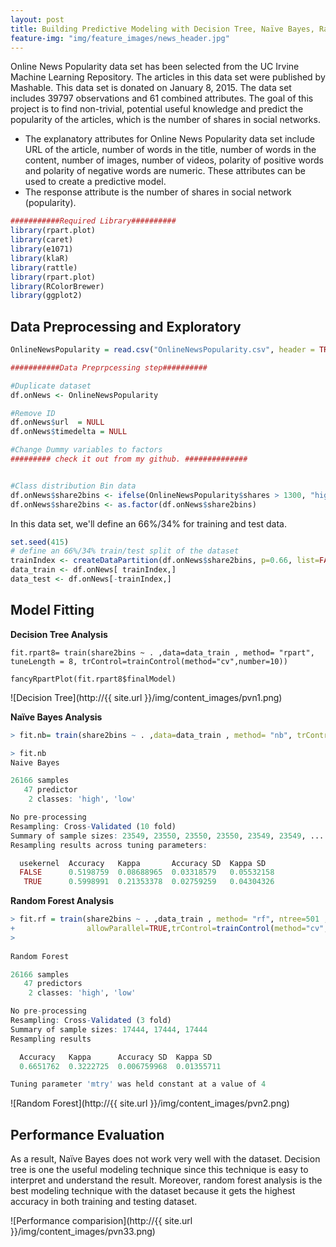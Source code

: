 ```yaml
---
layout: post
title: Building Predictive Modeling with Decision Tree, Naïve Bayes, Random forest in R.
feature-img: "img/feature_images/news_header.jpg"
---
```


Online News Popularity data set has been selected from the UC Irvine Machine Learning Repository. The articles in this data set were published by Mashable. This data set is donated on January 8, 2015. The data set includes 39797 observations and 61 combined attributes. The goal of this project is to find non-trivial, potential useful knowledge and predict the popularity of the articles, which is the number of shares in social networks.


* The explanatory attributes for Online News Popularity data set include URL of the article, number of words in the title, number of words in the content, number of images, number of videos, polarity of positive words and polarity of negative words are numeric. These attributes can be used to create a predictive model.
* The response attribute is the number of shares in social network (popularity).

<script src="https://gist.github.com/Lanbig/9c365cbd372c0d7aed81011338893e91.js"></script>

```R
###########Required Library##########
library(rpart.plot)
library(caret)
library(e1071)
library(klaR)
library(rattle)
library(rpart.plot)
library(RColorBrewer)
library(ggplot2)
```

## Data Preprocessing and Exploratory



```R
OnlineNewsPopularity = read.csv("OnlineNewsPopularity.csv", header = TRUE)

###########Data Preprpcessing step##########

#Duplicate dataset
df.onNews <- OnlineNewsPopularity

#Remove ID
df.onNews$url  = NULL
df.onNews$timedelta = NULL

#Change Dummy variables to factors
######### check it out from my github. ##############


#Class distribution Bin data
df.onNews$share2bins <- ifelse(OnlineNewsPopularity$shares > 1300, "high", "low")
df.onNews$share2bins <- as.factor(df.onNews$share2bins)
```


In this data set, we'll define an 66%/34% for training and test data.

```R
set.seed(415)
# define an 66%/34% train/test split of the dataset
trainIndex <- createDataPartition(df.onNews$share2bins, p=0.66, list=FALSE)
data_train <- df.onNews[ trainIndex,]
data_test <- df.onNews[-trainIndex,]
```


## Model Fitting
**Decision Tree Analysis**
```
fit.rpart8= train(share2bins ~ . ,data=data_train , method= "rpart", tuneLength = 8, trControl=trainControl(method="cv",number=10))

fancyRpartPlot(fit.rpart8$finalModel)
```
![Decision Tree](http://{{ site.url }}/img/content_images/pvn1.png)


**Naïve Bayes Analysis**
```R
> fit.nb= train(share2bins ~ . ,data=data_train , method= "nb", trControl=trainControl(method="cv",number=10))

> fit.nb
Naive Bayes 

26166 samples
   47 predictor
    2 classes: 'high', 'low' 

No pre-processing
Resampling: Cross-Validated (10 fold) 
Summary of sample sizes: 23549, 23550, 23550, 23550, 23549, 23549, ... 
Resampling results across tuning parameters:

  usekernel  Accuracy   Kappa       Accuracy SD  Kappa SD  
  FALSE      0.5198759  0.08688965  0.03318579   0.05532158
   TRUE      0.5998991  0.21353378  0.02759259   0.04304326

```

**Random Forest Analysis**
```R
> fit.rf = train(share2bins ~ . ,data_train , method= "rf", ntree=501 , tuneGrid = data.frame(mtry = 4), 
+                allowParallel=TRUE,trControl=trainControl(method="cv",number=10) )
> 
 
Random Forest 

26166 samples
   47 predictors
    2 classes: 'high', 'low' 

No pre-processing
Resampling: Cross-Validated (3 fold) 
Summary of sample sizes: 17444, 17444, 17444 
Resampling results

  Accuracy   Kappa      Accuracy SD  Kappa SD  
  0.6651762  0.3222725  0.006759968  0.01355711

Tuning parameter 'mtry' was held constant at a value of 4
```
![Random Forest](http://{{ site.url }}/img/content_images/pvn2.png)



## Performance Evaluation
As a result, Naïve Bayes does not work very well with the dataset. Decision tree is one the useful modeling technique since this technique is easy to interpret and understand the result. Moreover, random forest analysis is the best modeling technique with the dataset because it gets the highest accuracy in both training and testing dataset.

![Performance comparision](http://{{ site.url }}/img/content_images/pvn33.png)


